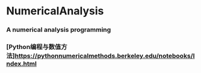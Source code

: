 # NumericalAnalysis
### A numerical analysis programming 
### [Python编程与数值方法]<https://pythonnumericalmethods.berkeley.edu/notebooks/Index.html>
